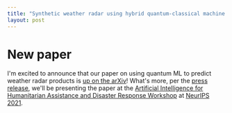 ```yaml
---
title: "Synthetic weather radar using hybrid quantum-classical machine learning"
layout: post
---
```


# New paper

I'm excited to announce that our paper on using quantum ML to predict
weather radar products is [up on the arXiv](https://arxiv.org/abs/2111.15605)!
What's more, per the [press
release](https://www.globenewswire.com/news-release/2021/12/01/2344216/0/en/Rigetti-Enhances-Predictive-Weather-Modeling-with-Quantum-Machine-Learning.html),
we'll be presenting the paper at the [Artificial Intelligence for Humanitarian
Assistance and Disaster Response Workshop](https://www.hadr.ai/) at [NeurIPS
2021](https://neurips.cc/Conferences/2021/Schedule?showEvent=21858).

